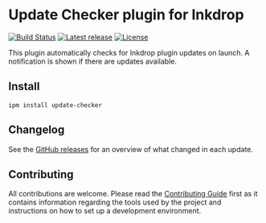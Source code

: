 # Update Checker plugin for Inkdrop

[![Build Status](https://dev.azure.com/jmerle/inkdrop-update-checker/_apis/build/status/Build?branchName=master)](https://dev.azure.com/jmerle/inkdrop-update-checker/_build/latest?definitionId=20&branchName=master)
[![Latest release](https://img.shields.io/github/v/release/jmerle/inkdrop-update-checker)](https://my.inkdrop.app/plugins/update-checker)
[![License](https://img.shields.io/github/license/jmerle/inkdrop-update-checker)](https://github.com/jmerle/inkdrop-update-checker/blob/master/LICENSE)

This plugin automatically checks for Inkdrop plugin updates on launch. A notification is shown if there are updates available.

## Install

```
ipm install update-checker
```

## Changelog

See the [GitHub releases](https://github.com/jmerle/inkdrop-update-checker/releases) for an overview of what changed in each update.

## Contributing

All contributions are welcome. Please read the [Contributing Guide](https://github.com/jmerle/inkdrop-update-checker/blob/master/CONTRIBUTING.md) first as it contains information regarding the tools used by the project and instructions on how to set up a development environment.
